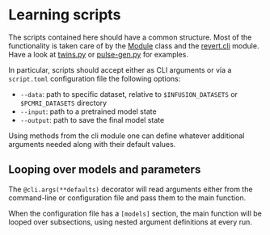 # Learning scripts

The scripts contained here should have a common structure. Most of the functionality is taken care of by the 
[Module](https://github.com/opeltre/revert/revert/models/module.py) class and the [revert.cli](https://github.com/opeltre/revert/revert/cli) 
module. Have a look at [twins.py](twins.py) or [pulse-gen.py](pulse-gen.py) for examples. 

In particular, scripts should accept either as CLI arguments or via a `script.toml` configuration file the following options:
- `--data`: path to specific dataset, relative to `$INFUSION_DATASETS` or `$PCMRI_DATASETS` directory
- `--input`: path to a pretrained model state
- `--output`: path to save the final model state

Using methods from the cli module one can define whatever additional arguments needed along with their default values. 

## Looping over models and parameters

The `@cli.args(**defaults)` decorator will read arguments either from the command-line or configuration file and pass them to the main function. 

When the configuration file has a `[models]` section, the main function will be looped over subsections, using nested argument definitions at every run.
